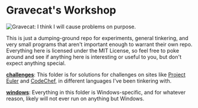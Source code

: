 Gravecat's Workshop
===================

![Gravecat: I think I will cause problems on purpose.](https://gravecat.com/github3.png)

This is just a dumping-ground repo for experiments, general tinkering, and very small programs that aren't important enough to warrant their own repo. Everything here is licensed under the MIT License, so feel free to poke around and see if anything here is interesting or useful to you, but don't expect anything special.

**[challenges](https://github.com/Gravecat/workshop/tree/main/challenges)**: This folder is for solutions for challenges on sites like [Project Euler](https://projecteuler.net/) and [CodeChef](https://www.codechef.com/), in different languages I've been tinkering with.

**[windows](https://github.com/Gravecat/workshop/tree/main/windows)**: Everything in this folder is Windows-specific, and for whatever reason, likely will not ever run on anything but Windows.
